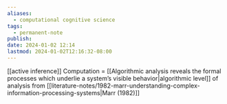 ```yaml
---
aliases:
  - computational cognitive science
tags:
  - permanent-note
publish: 
date: 2024-01-02 12:14
lastmod: 2024-01-02T12:16:32-08:00
---
```

[[active inference]]
Computation = [[Algorithmic analysis reveals the formal processes which underlie a system’s visible behavior|algorithmic level]] of analysis from [[literature-notes/1982-marr-understanding-complex-information-processing-systems|Marr (1982)]]